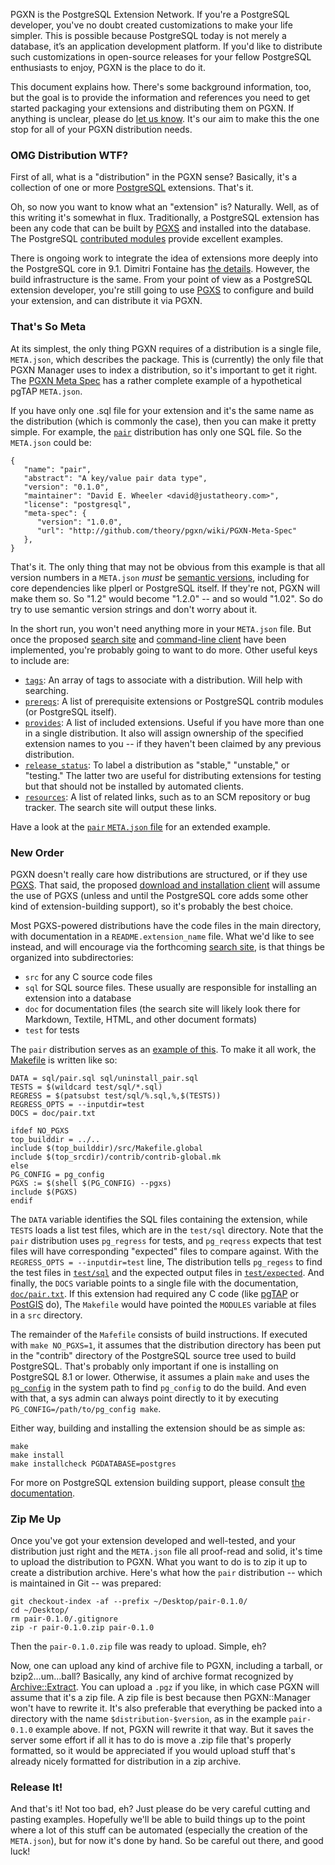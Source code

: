 PGXN is the PostgreSQL Extension Network. If you're a PostgreSQL developer, you've no doubt created customizations to make your life simpler. This is possible because PostgreSQL today is not merely a database, it’s an application development platform. If you'd like to distribute such customizations in open-source releases for your fellow PostgreSQL enthusiasts to enjoy, PGXN is the place to do it.

This document explains how. There's some background information, too, but the goal is to provide the information and references you need to get started packaging your extensions and distributing them on PGXN. If anything is unclear, please do [let us know](/contact). It's our aim to make this the one stop for all of your PGXN distribution needs.

### OMG Distribution WTF? ###

First of all, what is a "distribution" in the PGXN sense? Basically, it's a collection of one or more [PostgreSQL](http://www.postgresql.org/) extensions. That's it.

Oh, so now you want to know what an "extension" is? Naturally. Well, as of this writing it's somewhat in flux. Traditionally, a PostgreSQL extension has been any code that can be built by [PGXS](http://www.postgresql.org/docs/current/static/xfunc-c.html#XFUNC-C-PGXS) and installed into the database. The PostgreSQL [contributed modules](http://www.postgresql.org/docs/current/static/contrib.html) provide excellent examples.

There is ongoing work to integrate the idea of extensions more deeply into the PostgreSQL core in 9.1. Dimitri Fontaine has [the details](http://blog.tapoueh.org/blog.dim.html#%20Introducing%20Extensions). However, the build infrastructure is the same. From your point of view as a PostgreSQL extension developer, you're still going to use [PGXS](http://www.postgresql.org/docs/current/static/xfunc-c.html#XFUNC-C-PGXS) to configure and build your extension, and can distribute it via PGXN.

### That's So Meta ###

At its simplest, the only thing PGXN requires of a distribution is a single file, `META.json`, which describes the package. This is (currently) the only file that PGXN Manager uses to index a distribution, so it's important to get it right. The [PGXN Meta Spec](http://github.com/theory/pgxn/wiki/PGXN-Meta-Spec) has a rather complete example of a hypothetical pgTAP `META.json`. 

If you have only one .sql file for your extension and it's the same name as the distribution (which is commonly the case), then you can make it pretty simple. For example, the [`pair`](http://master.pgxn.org/dist/pair/) distribution has only one SQL file. So the `META.json` could be:

    {
       "name": "pair",
       "abstract": "A key/value pair data type",
       "version": "0.1.0",
       "maintainer": "David E. Wheeler <david@justatheory.com>",
       "license": "postgresql",
       "meta-spec": {
          "version": "1.0.0",
          "url": "http://github.com/theory/pgxn/wiki/PGXN-Meta-Spec"
       },
    }
    
That's it. The only thing that may not be obvious from this example is that all version numbers in a `META.json` *must* be [semantic versions](http://semver.org/), including for core dependencies like plperl or PostgreSQL itself. If they're not, PGXN will make them so. So "1.2" would become "1.2.0" -- and so would "1.02". So do try to use semantic version strings and don't worry about it.

In the short run, you won't need anything more in your `META.json` file. But once the proposed [search site](http://wiki.postgresql.org/wiki/PGXN#Search_Site) and [command-line client](http://wiki.postgresql.org/wiki/PGXN#PGXN_Client) have been implemented, you're probably going to want to do more. Other useful keys to include are:

* [`tags`](http://github.com/theory/pgxn/wiki/PGXN-Meta-Spec#tags): An array of tags to associate with a distribution. Will help with searching.
* [`prereqs`](http://github.com/theory/pgxn/wiki/PGXN-Meta-Spec#prereqs): A list of prerequisite extensions or PostgreSQL contrib modules (or PostgreSQL itself).
* [`provides`](http://github.com/theory/pgxn/wiki/PGXN-Meta-Spec#provides): A list of included extensions. Useful if you have more than one in a single distribution. It also will assign ownership of the specified extension names to you -- if they haven't been claimed by any previous distribution.
* [`release_status`](http://github.com/theory/pgxn/wiki/PGXN-Meta-Spec#release_status): To label a distribution as "stable," "unstable," or "testing." The latter two are useful for distributing extensions for testing but that should not be installed by automated clients.
* [`resources`](http://github.com/theory/pgxn/wiki/PGXN-Meta-Spec#resources): A list of related links, such as to an SCM repository or bug tracker. The search site will output these links.

Have a look at the [`pair` `META.json` file](http://github.com/theory/kv-pair/blob/master/META.json) for an extended example.

### New Order ###

PGXN doesn't really care how distributions are structured, or if they use [PGXS](http://www.postgresql.org/docs/current/static/xfunc-c.html#XFUNC-C-PGXS). That said, the proposed [download and installation client](http://wiki.postgresql.org/wiki/PGXN#PGXN_Client) will assume the use of PGXS (unless and until the PostgreSQL core adds some other kind of extension-building support), so it's probably the best choice.

Most PGXS-powered distributions have the code files in the main directory, with documentation in a `README.extension_name` file. What we'd like to see instead, and will encourage via the forthcoming [search site](http://wiki.postgresql.org/wiki/PGXN#Search_Site), is that things be organized into subdirectories:

* `src` for any C source code files
* `sql` for SQL source files. These usually are responsible for installing an extension into a database
* `doc` for documentation files (the search site will likely look there for Markdown, Textile, HTML, and other document formats)
* `test` for tests

The `pair` distribution serves as an [example of this](http://github.com/theory/kv-pair/blob/). To make it all work, the [Makefile](http://github.com/theory/kv-pair/blob/master/Makefile) is written like so:

    DATA = sql/pair.sql sql/uninstall_pair.sql
    TESTS = $(wildcard test/sql/*.sql)
    REGRESS = $(patsubst test/sql/%.sql,%,$(TESTS))
    REGRESS_OPTS = --inputdir=test
    DOCS = doc/pair.txt

    ifdef NO_PGXS
    top_builddir = ../..
    include $(top_builddir)/src/Makefile.global
    include $(top_srcdir)/contrib/contrib-global.mk
    else
    PG_CONFIG = pg_config
    PGXS := $(shell $(PG_CONFIG) --pgxs)
    include $(PGXS)
    endif

The `DATA` variable identifies the SQL files containing the extension, while `TESTS` loads a list test files, which are in the `test/sql` directory. Note that the `pair` distribution uses `pg_regress` for tests, and `pg_reqress` expects that test files will have corresponding "expected" files to compare against. With the `REGRESS_OPTS = --inputdir=test` line, The distribution tells `pg_regess` to find the test files in [`test/sql`](http://github.com/theory/kv-pair/tree/master/test/sql/) and the expected output files in [`test/expected`](http://github.com/theory/kv-pair/tree/master/test/expected/). And finally, the `DOCS` variable points to a single file with the documentation, [`doc/pair.txt`](http://github.com/theory/kv-pair/blob/master/doc/pair.txt). If this extension had required any C code (like [pgTAP](http://pgtap.org/) or [PostGIS](http://postgis.org/) do), The `Makefile` would have pointed the `MODULES` variable at files in a `src` directory.

The remainder of the `Mafefile` consists of build instructions. If executed with `make NO_PGXS=1`, it assumes that the distribution directory has been put in the "contrib" directory of the PostgreSQL source tree used to build PostgreSQL. That's probably only important if one is installing on PostgreSQL 8.1 or lower. Otherwise, it assumes a plain `make` and uses the [`pg_config`](http://www.postgresql.org/docs/current/static/app-pgconfig.html) in the system path to find `pg_config` to do the build. And even with that, a sys admin can always point directly to it by executing `PG_CONFIG=/path/to/pg_config make`.

Either way, building and installing the extension should be as simple as:

    make
    make install
    make installcheck PGDATABASE=postgres

For more on PostgreSQL extension building support, please consult [the documentation](http://www.postgresql.org/docs/9/static/xfunc-c.html#XFUNC-C-PGXS).

### Zip Me Up ###

Once you've got your extension developed and well-tested, and your distribution just right and the `META.json` file all proof-read and solid, it's time to upload the distribution to PGXN. What you want to do is to zip it up to create a distribution archive. Here's what how the `pair` distribution -- which is maintained in Git -- was prepared:

    git checkout-index -af --prefix ~/Desktop/pair-0.1.0/
    cd ~/Desktop/
    rm pair-0.1.0/.gitignore
    zip -r pair-0.1.0.zip pair-0.1.0

Then the `pair-0.1.0.zip` file was ready to upload. Simple, eh?

Now, one can upload any kind of archive file to PGXN, including a tarball, or bzip2…um…ball? Basically, any kind of archive format recognized by [Archive::Extract](http://search.cpan.org/perldoc?Archive::Extract). You can upload a `.pgz` if you like, in which case PGXN will assume that it's a zip file. A zip file is best because then PGXN::Manager won't have to rewrite it. It's also preferable that everything be packed into a directory with the name `$distribution-$version`, as in the example `pair-0.1.0` example above. If not, PGXN will rewrite it that way. But it saves the server some effort if all it has to do is move a .zip file that's properly formatted, so it would be appreciated if you would upload stuff that's already nicely formatted for distribution in a zip archive.

### Release It! ###

And that's it! Not too bad, eh? Just please do be very careful cutting and pasting examples. Hopefully we'll be able to build things up to the point where a lot of this stuff can be automated (especially the creation of the `META.json`), but for now it's done by hand. So be careful out there, and good luck!
